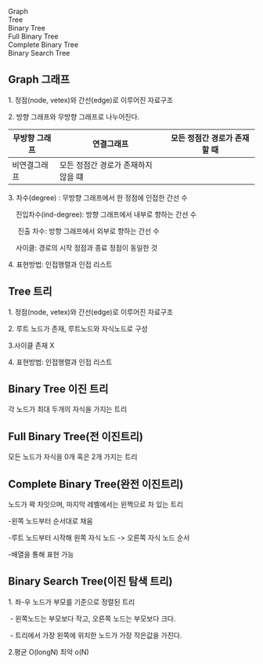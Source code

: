 Graph  
Tree  
Binary Tree  
Full Binary Tree  
Complete Binary Tree  
Binary Search Tree

## **Graph 그래프**

1\. 정점(node, vetex)와 간선(edge)로 이루어진 자료구조

2\. 방향 그래프와 무방향 그래프로 나누어진다.

| 무방향 그래프 | 연결그래프 | 모든 정점간 경로가 존재할 때 |
| --- | --- | --- |
| 비연결그래프 | 모든 정점간 경로가 존재하지 않을 떄 |

3\. 차수(degree) : 무방향 그래프에서 한 정점에 인접한 간선 수

    진입차수(ind-degree): 방향 그래프에서 내부로 향하는 간선 수 

     진출 차수: 방향 그래프에서 외부로 향하는 간선 수

    사이클: 경로의 시작 정점과 종료 정점이 동일한 것

4\. 표현방법: 인접행렬과 인접 리스트

## **Tree 트리**

1\. 정점(node, vetex)와 간선(edge)로 이루어진 자료구조

2\. 루트 노드가 존재, 루트노드와 자식노드로 구성

3.사이클 존재 X

4\. 표현방법: 인접행렬과 인접 리스트

## **Binary Tree 이진 트리**

각 노드가 최대 두개의 자식을 가지는 트리

## **Full Binary Tree(전 이진트리)**

모든 노드가 자식을 0개 혹은 2개 가지는 트리

## **Complete Binary Tree(완전 이진트리)**

노드가 꽉 차잇으며, 마지막 레벨에서는 왼쩍으로 차 있는 트리

\-왼쪽 노드부터 순서대로 채움

\-루트 노드부터 시작해 왼쪽 자식 노드 -> 오른쪽 자식 노드 순서

\-배열을 통해 표현 가능

## **Binary Search Tree(이진 탐색 트리)**

1\. 좌-우 노드가 부모를 기준으로 정렬된 트리

 - 왼쪽노드는 부모보다 작고, 오른쪽 노드는 부모보다 크다.

 - 트리에서 가장 왼쪽에 위치한 노드가 가장 작은값을 가진다.

2.평균 O(longN) 최악 o(N)
